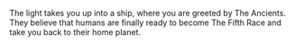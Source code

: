 The light takes you up into a ship, where you are greeted by The Ancients. They believe that humans are finally ready to become The Fifth Race and take you back to their home planet.